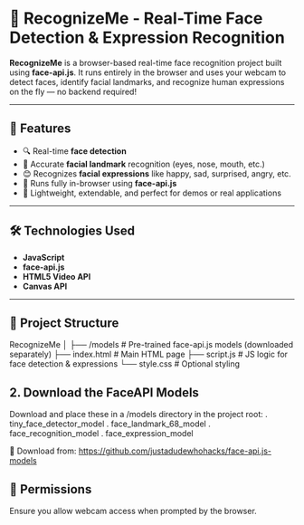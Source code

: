 # 👤 RecognizeMe - Real-Time Face Detection & Expression Recognition

**RecognizeMe** is a browser-based real-time face recognition project built using **face-api.js**. It runs entirely in the browser and uses your webcam to detect faces, identify facial landmarks, and recognize human expressions on the fly — no backend required!

---

## 🚀 Features

- 🔍 Real-time **face detection**
- 📌 Accurate **facial landmark** recognition (eyes, nose, mouth, etc.)
- 😊 Recognizes **facial expressions** like happy, sad, surprised, angry, etc.
- 🧠 Runs fully in-browser using **face-api.js**
- 🧩 Lightweight, extendable, and perfect for demos or real applications

---

## 🛠️ Technologies Used

- **JavaScript**
- **face-api.js**
- **HTML5 Video API**
- **Canvas API**

---

## 📁 Project Structure
RecognizeMe
│
├── /models # Pre-trained face-api.js models (downloaded separately)
├── index.html # Main HTML page
├── script.js # JS logic for face detection & expressions
└── style.css # Optional styling

## 2. Download the FaceAPI Models
Download and place these in a /models directory in the project root:
. tiny_face_detector_model
. face_landmark_68_model
. face_recognition_model
. face_expression_model

🔗 Download from: https://github.com/justadudewhohacks/face-api.js-models

## 🔐 Permissions
Ensure you allow webcam access when prompted by the browser.

